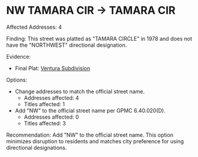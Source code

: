 # NW TAMARA CIR -> TAMARA CIR

Affected Addresses: 4

Finding: This street was platted as "TAMARA CIRCLE" in 1978 and does not have the "NORTHWEST" directional designation.

Evidence:

- Final Plat: [Ventura Subdivision](https://www.grantspassoregon.gov/DocumentCenter/View/31831/VENTURA-SUBDIVISION?bidId=)

Options:

- Change addresses to match the official street name.
  - Addresses affected: 4
  - Titles affected: 1
- Add "NW" to the official street name per GPMC 6.40.020(D).
  - Addresses affected: 0
  - Titles affected: 3

Recommendation: Add "NW" to the official street name. This option minimizes disruption to residents and matches city preference for using directional designations.
